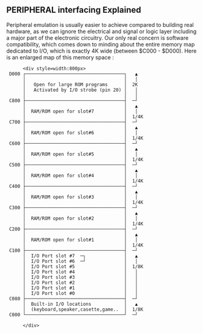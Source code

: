 ## PERIPHERAL interfacing Explained

Peripheral emulation is usually easier to achieve compared to building real hardware, as we can ignore the electrical and signal or logic layer including a major part of the electronic circuitry.  Our only real concern is software compatibility, which comes down to minding about the entire memory map dedicated to I/O, which is exactly 4K wide  (between $C000 - $D000). Here is an enlarged map of this memory space :

          <div style=width:800px>
     D000 ┌────────────────────────────────────┐   ▲
          │                                    │   │
          │   Open for large ROM programs      │  2K
          │   Activated by I/O strobe (pin 20) │   │
          │                                    │   │
     C800 ├────────────────────────────────────┤  ─┘
          │                                    │   ▲
          │  RAM/ROM open for slot#7           │   │  
          │                                    │  1/4K
     C700 ├────────────────────────────────────┤  ─┘
          │                                    │   ▲
          │  RAM/ROM open for slot#6           │   │ 
          │                                    │  1/4K
     C600 ├────────────────────────────────────┤  ─┘
          │                                    │   ▲
          │  RAM/ROM open for slot#5           │   │
          │                                    │  1/4K
     C500 ├────────────────────────────────────┤  ─┘
          │                                    │   ▲
          │  RAM/ROM open for slot#4           │   │
          │                                    │  1/4K
     C400 ├────────────────────────────────────┤  ─┘
          │                                    │   ▲
          │  RAM/ROM open for slot#3           │   │
          │                                    │  1/4K
     C300 ├────────────────────────────────────┤  ─┘
          │                                    │   ▲
          │  RAM/ROM open for slot#2           │   │
          │                                    │  1/4K
     C200 ├────────────────────────────────────┤  ─┘
          │                                    │   ▲
          │  RAM/ROM open for slot#1           │   │
          │                                    │  1/4K
     C100 ├────────────────────────────────────┤  ─┘
          │  I/O Port slot #7  ─┐              │   ▲
          │  I/O Port slot #6  ─┘              │   │       
          │  I/O Port slot #5                  │  1/8K
          │  I/O Port slot #4                  │   │
          │  I/O Port slot #3                  │   │
          │  I/O Port slot #2                  │   │
          │  I/O Port slot #1                  │   │
          │  I/O Port slot #0                  │   │
     C080 ├────────────────────────────────────┤  ─┘
          │  Built-in I/O locations            │   ▲
          │  (keyboard,speaker,casette,game..  │  1/8K
     C000 └────────────────────────────────────┘  ─┘
  
          </div>
